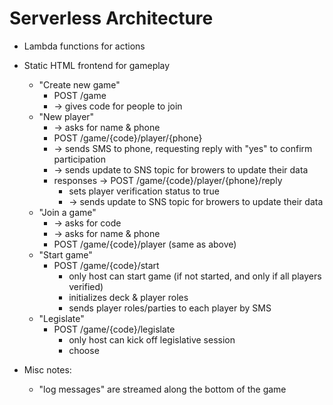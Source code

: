 # Serverless Architecture



- Lambda functions for actions
- Static HTML frontend for gameplay
  - "Create new game"
    - POST /game
    - → gives code for people to join
  - "New player"
    - → asks for name & phone
    - POST /game/{code}/player/{phone}
    - → sends SMS to phone, requesting reply with "yes" to confirm participation
    - → sends update to SNS topic for browers to update their data
    - responses → POST /game/{code}/player/{phone}/reply
      - sets player verification status to true
      - → sends update to SNS topic for browers to update their data
  - "Join a game"
    - → asks for code
    - → asks for name & phone
    - POST /game/{code}/player (same as above)
  - "Start game"
    - POST /game/{code}/start
      - only host can start game (if not started, and only if all players verified)
      - initializes deck & player roles
      - sends player roles/parties to each player by SMS
  - "Legislate"
    - POST /game/{code}/legislate
      - only host can kick off legislative session
      - choose 



- Misc notes:
  - "log messages" are streamed along the bottom of the game